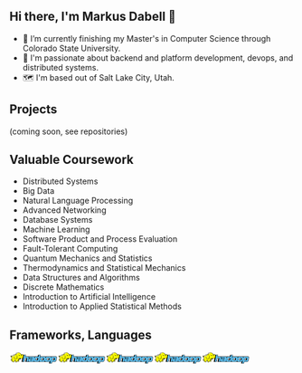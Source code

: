 ## Hi there, I'm Markus Dabell 👋

- 🔭 I’m currently finishing my Master's in Computer Science through Colorado State University.
- 🌱 I'm passionate about backend and platform development, devops, and distributed systems. 
- 🗺️ I'm based out of Salt Lake City, Utah.

## Projects

(coming soon, see repositories)


## Valuable Coursework

- Distributed Systems
- Big Data
- Natural Language Processing
- Advanced Networking
- Database Systems
- Machine Learning
- Software Product and Process Evaluation
- Fault-Tolerant Computing
- Quantum Mechanics and Statistics
- Thermodynamics and Statistical Mechanics
- Data Structures and Algorithms
- Discrete Mathematics
- Introduction to Artificial Intelligence
- Introduction to Applied Statistical Methods

## Frameworks, Languages


<a href="https://hadoop.apache.org/" rel="nofollow"><img align="left" alt="Hadoop Logo" height="22px" src="https://github.com/dabellma/dabellma/blob/main/hadoop.png" style="max-width: 100%;"></a>
<a href="https://hadoop.apache.org/" rel="nofollow"><img align="left" alt="Hadoop Logo" height="22px" src="https://github.com/dabellma/dabellma/blob/main/hadoop.png" style="max-width: 100%;"></a>
<a href="https://hadoop.apache.org/" rel="nofollow"><img align="left" alt="Hadoop Logo" height="22px" src="https://github.com/dabellma/dabellma/blob/main/hadoop.png" style="max-width: 100%;"></a>
<a href="https://hadoop.apache.org/" rel="nofollow"><img align="left" alt="Hadoop Logo" height="22px" src="https://github.com/dabellma/dabellma/blob/main/hadoop.png" style="max-width: 100%;"></a>
<a href="https://hadoop.apache.org/" rel="nofollow"><img align="left" alt="Hadoop Logo" height="22px" src="https://github.com/dabellma/dabellma/blob/main/hadoop.png" style="max-width: 100%;"></a>







